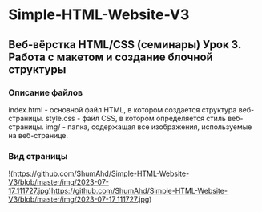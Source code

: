 # Simple-HTML-Website-V3
## Веб-вёрстка HTML/CSS (семинары) Урок 3. Работа с макетом и создание блочной структуры

### Описание файлов
index.html - основной файл HTML, в котором создается структура веб-страницы.
style.css - файл CSS, в котором определяется стиль веб-страницы.
img/ - папка, содержащая все изображения, используемые на веб-странице.

### Вид страницы
!(https://github.com/ShumAhd/Simple-HTML-Website-V3/blob/master/img/2023-07-17_111727.jpg)https://github.com/ShumAhd/Simple-HTML-Website-V3/blob/master/img/2023-07-17_111727.jpg)
